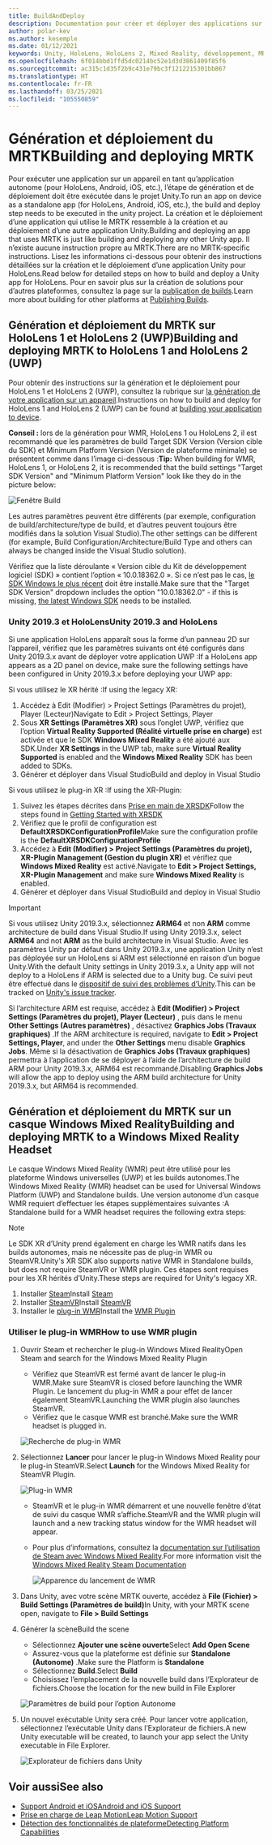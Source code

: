 ```yaml
---
title: BuildAndDeploy
description: Documentation pour créer et déployer des applications sur différents appareils.
author: polar-kev
ms.author: kesemple
ms.date: 01/12/2021
keywords: Unity, HoloLens, HoloLens 2, Mixed Reality, développement, MRTK, Visual Studio, Android, iOS
ms.openlocfilehash: 6f014bbd1ffd5dc0214bc52e1d3d3861409f85f6
ms.sourcegitcommit: ac315c1d35f2b9c431e79bc3f1212215301bb867
ms.translationtype: HT
ms.contentlocale: fr-FR
ms.lasthandoff: 03/25/2021
ms.locfileid: "105550859"
---
```

# <a name="building-and-deploying-mrtk"></a><span data-ttu-id="7eccd-104">Génération et déploiement du MRTK</span><span class="sxs-lookup"><span data-stu-id="7eccd-104">Building and deploying MRTK</span></span>

<span data-ttu-id="7eccd-105">Pour exécuter une application sur un appareil en tant qu’application autonome (pour HoloLens, Android, iOS, etc.), l’étape de génération et de déploiement doit être exécutée dans le projet Unity.</span><span class="sxs-lookup"><span data-stu-id="7eccd-105">To run an app on device as a standalone app (for HoloLens, Android, iOS, etc.), the build and deploy step needs to be executed in the unity project.</span></span> <span data-ttu-id="7eccd-106">La création et le déploiement d’une application qui utilise le MRTK ressemble à la création et au déploiement d’une autre application Unity.</span><span class="sxs-lookup"><span data-stu-id="7eccd-106">Building and deploying an app that uses MRTK is just like building and deploying any other Unity app.</span></span> <span data-ttu-id="7eccd-107">Il n’existe aucune instruction propre au MRTK.</span><span class="sxs-lookup"><span data-stu-id="7eccd-107">There are no MRTK-specific instructions.</span></span> <span data-ttu-id="7eccd-108">Lisez les informations ci-dessous pour obtenir des instructions détaillées sur la création et le déploiement d’une application Unity pour HoloLens.</span><span class="sxs-lookup"><span data-stu-id="7eccd-108">Read below for detailed steps on how to build and deploy a Unity app for HoloLens.</span></span>  <span data-ttu-id="7eccd-109">Pour en savoir plus sur la création de solutions pour d’autres plateformes, consultez la page sur la [publication de builds](https://docs.unity3d.com/Manual/PublishingBuilds.html).</span><span class="sxs-lookup"><span data-stu-id="7eccd-109">Learn more about building for other platforms at [Publishing Builds](https://docs.unity3d.com/Manual/PublishingBuilds.html).</span></span>

## <a name="building-and-deploying-mrtk-to-hololens-1-and-hololens-2-uwp"></a><span data-ttu-id="7eccd-110">Génération et déploiement du MRTK sur HoloLens 1 et HoloLens 2 (UWP)</span><span class="sxs-lookup"><span data-stu-id="7eccd-110">Building and deploying MRTK to HoloLens 1 and HoloLens 2 (UWP)</span></span>

<span data-ttu-id="7eccd-111">Pour obtenir des instructions sur la génération et le déploiement pour HoloLens 1 et HoloLens 2 (UWP), consultez la rubrique sur [la génération de votre application sur un appareil](/windows/mixed-reality/mrlearning-base-ch1#build-your-application-to-your-device).</span><span class="sxs-lookup"><span data-stu-id="7eccd-111">Instructions on how to build and deploy for HoloLens 1 and HoloLens 2 (UWP) can be found at [building your application to device](/windows/mixed-reality/mrlearning-base-ch1#build-your-application-to-your-device).</span></span>

<span data-ttu-id="7eccd-112">**Conseil :** lors de la génération pour WMR, HoloLens 1 ou HoloLens 2, il est recommandé que les paramètres de build Target SDK Version (Version cible du SDK) et Minimum Platform Version (Version de plateforme minimale) se présentent comme dans l’image ci-dessous :</span><span class="sxs-lookup"><span data-stu-id="7eccd-112">**Tip:** When building for WMR, HoloLens 1, or HoloLens 2, it is recommended that the build settings "Target SDK Version" and "Minimum Platform Version" look like they do in the picture below:</span></span>

![Fenêtre Build](../features/images/getting-started/BuildWindow.png)

<span data-ttu-id="7eccd-114">Les autres paramètres peuvent être différents (par exemple, configuration de build/architecture/type de build, et d’autres peuvent toujours être modifiés dans la solution Visual Studio).</span><span class="sxs-lookup"><span data-stu-id="7eccd-114">The other settings can be different (for example, Build Configuration/Architecture/Build Type and others can always be changed inside the Visual Studio solution).</span></span>

<span data-ttu-id="7eccd-115">Vérifiez que la liste déroulante « Version cible du Kit de développement logiciel (SDK) » contient l’option « 10.0.18362.0 ». Si ce n’est pas le cas, [le SDK Windows le plus récent](https://developer.microsoft.com/windows/downloads/windows-10-sdk) doit être installé.</span><span class="sxs-lookup"><span data-stu-id="7eccd-115">Make sure that the "Target SDK Version" dropdown includes the option "10.0.18362.0" - if this is missing, [the latest Windows SDK](https://developer.microsoft.com/windows/downloads/windows-10-sdk) needs to be installed.</span></span>

### <a name="unity-20193-and-hololens"></a><span data-ttu-id="7eccd-116">Unity 2019.3 et HoloLens</span><span class="sxs-lookup"><span data-stu-id="7eccd-116">Unity 2019.3 and HoloLens</span></span>

<span data-ttu-id="7eccd-117">Si une application HoloLens apparaît sous la forme d’un panneau 2D sur l’appareil, vérifiez que les paramètres suivants ont été configurés dans Unity 2019.3.x avant de déployer votre application UWP :</span><span class="sxs-lookup"><span data-stu-id="7eccd-117">If a HoloLens app appears as a 2D panel on device, make sure the following settings have been configured in Unity 2019.3.x before deploying your UWP app:</span></span>

<span data-ttu-id="7eccd-118">Si vous utilisez le XR hérité :</span><span class="sxs-lookup"><span data-stu-id="7eccd-118">If using the legacy XR:</span></span>

1. <span data-ttu-id="7eccd-119">Accédez à Edit (Modifier) > Project Settings (Paramètres du projet), Player (Lecteur)</span><span class="sxs-lookup"><span data-stu-id="7eccd-119">Navigate to Edit > Project Settings, Player</span></span>
1. <span data-ttu-id="7eccd-120">Sous **XR Settings (Paramètres XR)** sous l’onglet UWP, vérifiez que l’option **Virtual Reality Supported (Réalité virtuelle prise en charge)** est activée et que le SDK **Windows Mixed Reality** a été ajouté aux SDK.</span><span class="sxs-lookup"><span data-stu-id="7eccd-120">Under **XR Settings** in the UWP tab, make sure **Virtual Reality Supported** is enabled and the **Windows Mixed Reality** SDK has been added to SDKs.</span></span>
1. <span data-ttu-id="7eccd-121">Générer et déployer dans Visual Studio</span><span class="sxs-lookup"><span data-stu-id="7eccd-121">Build and deploy in Visual Studio</span></span>

<span data-ttu-id="7eccd-122">Si vous utilisez le plug-in XR :</span><span class="sxs-lookup"><span data-stu-id="7eccd-122">If using the XR-Plugin:</span></span>

1. <span data-ttu-id="7eccd-123">Suivez les étapes décrites dans [Prise en main de XRSDK](../configuration/getting-started-with-mrtk-and-xrsdk.md)</span><span class="sxs-lookup"><span data-stu-id="7eccd-123">Follow the steps found in [Getting Started with XRSDK](../configuration/getting-started-with-mrtk-and-xrsdk.md)</span></span>
1. <span data-ttu-id="7eccd-124">Vérifiez que le profil de configuration est **DefaultXRSDKConfigurationProfile**</span><span class="sxs-lookup"><span data-stu-id="7eccd-124">Make sure the configuration profile is the **DefaultXRSDKConfigurationProfile**</span></span>
1. <span data-ttu-id="7eccd-125">Accédez à **Edit (Modifier) > Project Settings (Paramètres du projet), XR-Plugin Management (Gestion du plugin XR)** et vérifiez que **Windows Mixed Reality** est activé.</span><span class="sxs-lookup"><span data-stu-id="7eccd-125">Navigate to **Edit > Project Settings, XR-Plugin Management** and make sure **Windows Mixed Reality** is enabled.</span></span>
1. <span data-ttu-id="7eccd-126">Générer et déployer dans Visual Studio</span><span class="sxs-lookup"><span data-stu-id="7eccd-126">Build and deploy in Visual Studio</span></span>

>[!IMPORTANT]
> <span data-ttu-id="7eccd-127">Si vous utilisez Unity 2019.3.x, sélectionnez **ARM64** et non **ARM** comme architecture de build dans Visual Studio.</span><span class="sxs-lookup"><span data-stu-id="7eccd-127">If using Unity 2019.3.x, select **ARM64** and not **ARM** as the build architecture in Visual Studio.</span></span> <span data-ttu-id="7eccd-128">Avec les paramètres Unity par défaut dans Unity 2019.3.x, une application Unity n’est pas déployée sur un HoloLens si ARM est sélectionné en raison d’un bogue Unity.</span><span class="sxs-lookup"><span data-stu-id="7eccd-128">With the default Unity settings in Unity 2019.3.x, a Unity app will not deploy to a HoloLens if ARM is selected due to a Unity bug.</span></span> <span data-ttu-id="7eccd-129">Ce suivi peut être effectué dans le [dispositif de suivi des problèmes d’Unity](https://issuetracker.unity3d.com/issues/enabling-graphics-jobs-in-2019-dot-3-x-results-in-a-crash-or-nothing-rendering-on-hololens-2).</span><span class="sxs-lookup"><span data-stu-id="7eccd-129">This can be tracked on [Unity's issue tracker](https://issuetracker.unity3d.com/issues/enabling-graphics-jobs-in-2019-dot-3-x-results-in-a-crash-or-nothing-rendering-on-hololens-2).</span></span>
>
> <span data-ttu-id="7eccd-130">Si l’architecture ARM est requise, accédez à **Edit (Modifier) > Project Settings (Paramètres du projet), Player (Lecteur)** , puis dans le menu **Other Settings (Autres paramètres)** , désactivez **Graphics Jobs (Travaux graphiques)** .</span><span class="sxs-lookup"><span data-stu-id="7eccd-130">If the ARM architecture is required, navigate to **Edit > Project Settings, Player**, and under the **Other Settings** menu disable **Graphics Jobs**.</span></span> <span data-ttu-id="7eccd-131">Même si la désactivation de **Graphics Jobs (Travaux graphiques)** permettra à l’application de se déployer à l’aide de l’architecture de build ARM pour Unity 2019.3.x, ARM64 est recommandé.</span><span class="sxs-lookup"><span data-stu-id="7eccd-131">Disabling **Graphics Jobs** will allow the app to deploy using the ARM build architecture for Unity 2019.3.x, but ARM64 is recommended.</span></span>

## <a name="building-and-deploying-mrtk-to-a-windows-mixed-reality-headset"></a><span data-ttu-id="7eccd-132">Génération et déploiement du MRTK sur un casque Windows Mixed Reality</span><span class="sxs-lookup"><span data-stu-id="7eccd-132">Building and deploying MRTK to a Windows Mixed Reality Headset</span></span>

<span data-ttu-id="7eccd-133">Le casque Windows Mixed Reality (WMR) peut être utilisé pour les plateforme Windows universelles (UWP) et les builds autonomes.</span><span class="sxs-lookup"><span data-stu-id="7eccd-133">The Windows Mixed Reality (WMR) headset can be used for Universal Windows Platform (UWP) and Standalone builds.</span></span>  <span data-ttu-id="7eccd-134">Une version autonome d’un casque WMR requiert d’effectuer les étapes supplémentaires suivantes :</span><span class="sxs-lookup"><span data-stu-id="7eccd-134">A Standalone build for a WMR headset requires the following extra steps:</span></span>

> [!NOTE]
> <span data-ttu-id="7eccd-135">Le SDK XR d’Unity prend également en charge les WMR natifs dans les builds autonomes, mais ne nécessite pas de plug-in WMR ou SteamVR.</span><span class="sxs-lookup"><span data-stu-id="7eccd-135">Unity's XR SDK also supports native WMR in Standalone builds, but does not require SteamVR or WMR plugin.</span></span> <span data-ttu-id="7eccd-136">Ces étapes sont requises pour les XR hérités d’Unity.</span><span class="sxs-lookup"><span data-stu-id="7eccd-136">These steps are required for Unity's legacy XR.</span></span>

1. <span data-ttu-id="7eccd-137">Installer [Steam](https://store.steampowered.com/about/)</span><span class="sxs-lookup"><span data-stu-id="7eccd-137">Install [Steam](https://store.steampowered.com/about/)</span></span>
1. <span data-ttu-id="7eccd-138">Installer [SteamVR](https://store.steampowered.com/app/250820/SteamVR/)</span><span class="sxs-lookup"><span data-stu-id="7eccd-138">Install [SteamVR](https://store.steampowered.com/app/250820/SteamVR/)</span></span>
1. <span data-ttu-id="7eccd-139">Installer le [plug-in WMR](https://store.steampowered.com/app/719950/Windows_Mixed_Reality_for_SteamVR/)</span><span class="sxs-lookup"><span data-stu-id="7eccd-139">Install the [WMR Plugin](https://store.steampowered.com/app/719950/Windows_Mixed_Reality_for_SteamVR/)</span></span>

### <a name="how-to-use-wmr-plugin"></a><span data-ttu-id="7eccd-140">Utiliser le plug-in WMR</span><span class="sxs-lookup"><span data-stu-id="7eccd-140">How to use WMR plugin</span></span>

1. <span data-ttu-id="7eccd-141">Ouvrir Steam et rechercher le plug-in Windows Mixed Reality</span><span class="sxs-lookup"><span data-stu-id="7eccd-141">Open Steam and search for the Windows Mixed Reality Plugin</span></span>
    - <span data-ttu-id="7eccd-142">Vérifiez que SteamVR est fermé avant de lancer le plug-in WMR.</span><span class="sxs-lookup"><span data-stu-id="7eccd-142">Make sure SteamVR is closed before launching the WMR Plugin.</span></span> <span data-ttu-id="7eccd-143">Le lancement du plug-in WMR a pour effet de lancer également SteamVR.</span><span class="sxs-lookup"><span data-stu-id="7eccd-143">Launching the WMR plugin also launches SteamVR.</span></span>
    - <span data-ttu-id="7eccd-144">Vérifiez que le casque WMR est branché.</span><span class="sxs-lookup"><span data-stu-id="7eccd-144">Make sure the WMR headset is plugged in.</span></span>

    ![Recherche de plug-in WMR](../features/images/build-deploy/WMR/SteamSearchWMRPlugin.png)

1. <span data-ttu-id="7eccd-146">Sélectionnez **Lancer** pour lancer le plug-in Windows Mixed Reality pour le plug-in SteamVR.</span><span class="sxs-lookup"><span data-stu-id="7eccd-146">Select **Launch** for the Windows Mixed Reality for SteamVR Plugin.</span></span>

    ![Plug-in WMR](../features/images/build-deploy/WMR/WMRPlugin.png)

    - <span data-ttu-id="7eccd-148">SteamVR et le plug-in WMR démarrent et une nouvelle fenêtre d’état de suivi du casque WMR s’affiche.</span><span class="sxs-lookup"><span data-stu-id="7eccd-148">SteamVR and the WMR plugin will launch and a new tracking status window for the WMR headset will appear.</span></span>
    - <span data-ttu-id="7eccd-149">Pour plus d’informations, consultez la [documentation sur l’utilisation de Steam avec Windows Mixed Reality](https://support.microsoft.com/help/4053622/windows-10-play-steamvr-games-in-windows-mixed-reality).</span><span class="sxs-lookup"><span data-stu-id="7eccd-149">For more information visit the [Windows Mixed Reality Steam Documentation](https://support.microsoft.com/help/4053622/windows-10-play-steamvr-games-in-windows-mixed-reality)</span></span>

        ![Apparence du lancement de WMR](../features/images/build-deploy/WMR/WMRPluginActive.png)

1. <span data-ttu-id="7eccd-151">Dans Unity, avec votre scène MRTK ouverte, accédez à **File (Fichier) > Build Settings (Paramètres de build)**</span><span class="sxs-lookup"><span data-stu-id="7eccd-151">In Unity, with your MRTK scene open, navigate to **File > Build Settings**</span></span>

1. <span data-ttu-id="7eccd-152">Générer la scène</span><span class="sxs-lookup"><span data-stu-id="7eccd-152">Build the scene</span></span>
    - <span data-ttu-id="7eccd-153">Sélectionnez **Ajouter une scène ouverte**</span><span class="sxs-lookup"><span data-stu-id="7eccd-153">Select **Add Open Scene**</span></span>
    - <span data-ttu-id="7eccd-154">Assurez-vous que la plateforme est définie sur **Standalone (Autonome)** .</span><span class="sxs-lookup"><span data-stu-id="7eccd-154">Make sure the Platform is **Standalone**</span></span>
    - <span data-ttu-id="7eccd-155">Sélectionnez **Build**.</span><span class="sxs-lookup"><span data-stu-id="7eccd-155">Select **Build**</span></span>
    - <span data-ttu-id="7eccd-156">Choisissez l’emplacement de la nouvelle build dans l’Explorateur de fichiers.</span><span class="sxs-lookup"><span data-stu-id="7eccd-156">Choose the location for the new build in File Explorer</span></span>

    ![Paramètres de build pour l’option Autonome](../features/images/build-deploy/WMR/BuildSettingsStandaloneUnity.png)

1. <span data-ttu-id="7eccd-158">Un nouvel exécutable Unity sera créé. Pour lancer votre application, sélectionnez l’exécutable Unity dans l’Explorateur de fichiers.</span><span class="sxs-lookup"><span data-stu-id="7eccd-158">A new Unity executable will be created, to launch your app select the Unity executable in File Explorer.</span></span>

    ![Explorateur de fichiers dans Unity](../features/images/build-deploy/WMR/FileExplorerUnityExe.png)

## <a name="see-also"></a><span data-ttu-id="7eccd-160">Voir aussi</span><span class="sxs-lookup"><span data-stu-id="7eccd-160">See also</span></span>

- [<span data-ttu-id="7eccd-161">Support Android et iOS</span><span class="sxs-lookup"><span data-stu-id="7eccd-161">Android and iOS Support</span></span>](../features/cross-platform/using-ar-foundation.md)
- [<span data-ttu-id="7eccd-162">Prise en charge de Leap Motion</span><span class="sxs-lookup"><span data-stu-id="7eccd-162">Leap Motion Support</span></span>](../features/cross-platform/leap-motion-mrtk.md)
- [<span data-ttu-id="7eccd-163">Détection des fonctionnalités de plateforme</span><span class="sxs-lookup"><span data-stu-id="7eccd-163">Detecting Platform Capabilities</span></span>](../features/cross-platform/detecting-platform-capabilities.md)
